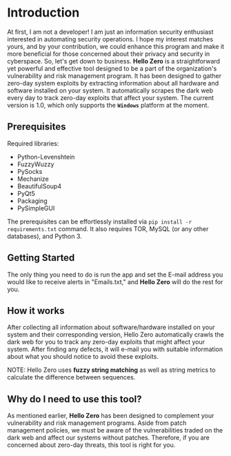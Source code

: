 # Introduction

At first, I am not a developer! I am just an information security enthusiast interested in automating security operations. I hope my interest matches yours, and by your contribution, we could enhance this program and make it more beneficial for those concerned about their privacy and security in cyberspace.
So, let's get down to business. **Hello Zero** is a straightforward yet powerful and effective tool designed to be a part of the organization's vulnerability and risk management program. It has been designed to gather zero-day system exploits by extracting information about all hardware and software installed on your system. It automatically scrapes the dark web every day to track zero-day exploits that affect your system. The current version is 1.0, which only supports the **`Windows`** platform at the moment.


## Prerequisites

Required libraries:

- Python-Levenshtein
- FuzzyWuzzy
- PySocks
- Mechanize
- BeautifulSoup4
- PyQt5
- Packaging
- PySimpleGUI

  
The prerequisites can be effortlessly installed via `pip install -r requirements.txt` command.
It also requires TOR, MySQL (or any other databases), and Python 3.


## Getting Started
The only thing you need to do is run the app and set the E-mail address you would like to receive alerts in "Emails.txt," and **Hello Zero** will do the rest for you.


## How it works

After collecting all information about software/hardware installed on your system and their corresponding version, Hello Zero automatically crawls the dark web for you to track any zero-day exploits that might affect your system. After finding any defects, it will e-mail you with suitable information about what you should notice to avoid these exploits.

NOTE: Hello Zero uses **fuzzy string matching** as well as string metrics to calculate the difference between sequences.

## Why do I need to use this tool?

As mentioned earlier, **Hello Zero** has been designed to complement your vulnerability and risk management programs. Aside from patch management policies, we must be aware of the vulnerabilities traded on the dark web and affect our systems without patches. Therefore, if you are concerned about zero-day threats, this tool is right for you.
